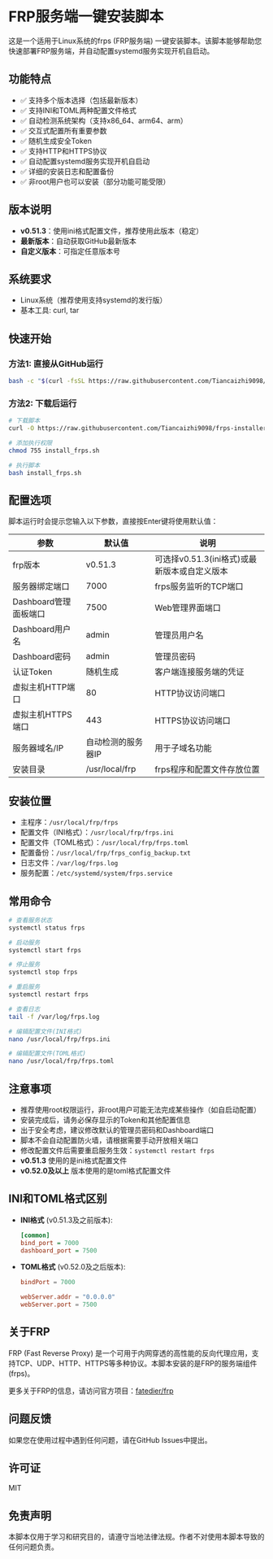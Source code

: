 # FRP服务端一键安装脚本

这是一个适用于Linux系统的frps (FRP服务端) 一键安装脚本。该脚本能够帮助您快速部署FRP服务端，并自动配置systemd服务实现开机自启动。

## 功能特点

- ✅ 支持多个版本选择（包括最新版本）
- ✅ 支持INI和TOML两种配置文件格式
- ✅ 自动检测系统架构（支持x86_64、arm64、arm）
- ✅ 交互式配置所有重要参数
- ✅ 随机生成安全Token
- ✅ 支持HTTP和HTTPS协议
- ✅ 自动配置systemd服务实现开机自启动
- ✅ 详细的安装日志和配置备份
- ✅ 非root用户也可以安装（部分功能可能受限）

## 版本说明

- **v0.51.3**：使用ini格式配置文件，推荐使用此版本（稳定）
- **最新版本**：自动获取GitHub最新版本
- **自定义版本**：可指定任意版本号

## 系统要求

- Linux系统（推荐使用支持systemd的发行版）
- 基本工具: curl, tar

## 快速开始

### 方法1: 直接从GitHub运行

```bash
bash -c "$(curl -fsSL https://raw.githubusercontent.com/Tiancaizhi9098/frps-installer/main/install.sh)"
```

### 方法2: 下载后运行

```bash
# 下载脚本
curl -O https://raw.githubusercontent.com/Tiancaizhi9098/frps-installer/main/install_frps.sh

# 添加执行权限
chmod 755 install_frps.sh

# 执行脚本
bash install_frps.sh
```

## 配置选项

脚本运行时会提示您输入以下参数，直接按Enter键将使用默认值：

| 参数 | 默认值 | 说明 |
|------|--------|------|
| frp版本 | v0.51.3 | 可选择v0.51.3(ini格式)或最新版本或自定义版本 |
| 服务器绑定端口 | 7000 | frps服务监听的TCP端口 |
| Dashboard管理面板端口 | 7500 | Web管理界面端口 |
| Dashboard用户名 | admin | 管理员用户名 |
| Dashboard密码 | admin | 管理员密码 |
| 认证Token | 随机生成 | 客户端连接服务端的凭证 |
| 虚拟主机HTTP端口 | 80 | HTTP协议访问端口 |
| 虚拟主机HTTPS端口 | 443 | HTTPS协议访问端口 |
| 服务器域名/IP | 自动检测的服务器IP | 用于子域名功能 |
| 安装目录 | /usr/local/frp | frps程序和配置文件存放位置 |

## 安装位置

- 主程序：`/usr/local/frp/frps`
- 配置文件（INI格式）：`/usr/local/frp/frps.ini`
- 配置文件（TOML格式）：`/usr/local/frp/frps.toml`
- 配置备份：`/usr/local/frp/frps_config_backup.txt`
- 日志文件：`/var/log/frps.log`
- 服务配置：`/etc/systemd/system/frps.service`

## 常用命令

```bash
# 查看服务状态
systemctl status frps

# 启动服务
systemctl start frps

# 停止服务
systemctl stop frps

# 重启服务
systemctl restart frps

# 查看日志
tail -f /var/log/frps.log

# 编辑配置文件(INI格式)
nano /usr/local/frp/frps.ini

# 编辑配置文件(TOML格式)
nano /usr/local/frp/frps.toml
```

## 注意事项

- 推荐使用root权限运行，非root用户可能无法完成某些操作（如自启动配置）
- 安装完成后，请务必保存显示的Token和其他配置信息
- 出于安全考虑，建议修改默认的管理员密码和Dashboard端口
- 脚本不会自动配置防火墙，请根据需要手动开放相关端口
- 修改配置文件后需要重启服务生效：`systemctl restart frps`
- **v0.51.3** 使用的是ini格式配置文件
- **v0.52.0及以上** 版本使用的是toml格式配置文件

## INI和TOML格式区别

- **INI格式** (v0.51.3及之前版本):
  ```ini
  [common]
  bind_port = 7000
  dashboard_port = 7500
  ```

- **TOML格式** (v0.52.0及之后版本):
  ```toml
  bindPort = 7000
  
  webServer.addr = "0.0.0.0"
  webServer.port = 7500
  ```

## 关于FRP

FRP (Fast Reverse Proxy) 是一个可用于内网穿透的高性能的反向代理应用，支持TCP、UDP、HTTP、HTTPS等多种协议。本脚本安装的是FRP的服务端组件(frps)。

更多关于FRP的信息，请访问官方项目：[fatedier/frp](https://github.com/fatedier/frp)

## 问题反馈

如果您在使用过程中遇到任何问题，请在GitHub Issues中提出。

## 许可证

MIT

## 免责声明

本脚本仅用于学习和研究目的，请遵守当地法律法规。作者不对使用本脚本导致的任何问题负责。
